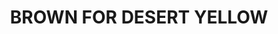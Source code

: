 ---
title: "BROWN FOR DESERT YELLOW "
price: "TBA"
desc: "Opis nije dostupan"
img_path: "/assets/img/A.MIG-1504.jpg"
brand: AMMO
available: true
cat: "weathering"
subcat: "FILTERS (35 mL)"
subsubcat: "SS"
---